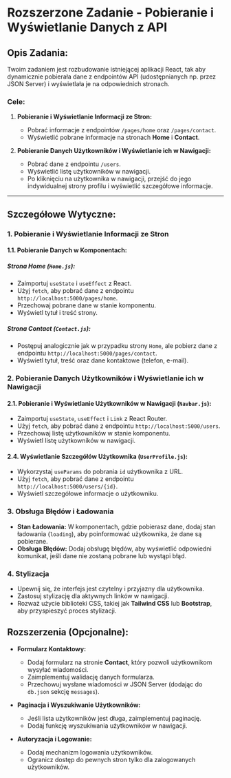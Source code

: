 # **Rozszerzone Zadanie - Pobieranie i Wyświetlanie Danych z API**

## **Opis Zadania:**

Twoim zadaniem jest rozbudowanie istniejącej aplikacji React, tak aby dynamicznie pobierała dane z endpointów API (udostępnianych np. przez JSON Server) i wyświetlała je na odpowiednich stronach.

### **Cele:**

1. **Pobieranie i Wyświetlanie Informacji ze Stron:**

   - Pobrać informacje z endpointów `/pages/home` oraz `/pages/contact`.
   - Wyświetlić pobrane informacje na stronach **Home** i **Contact**.

2. **Pobieranie Danych Użytkowników i Wyświetlanie ich w Nawigacji:**
   - Pobrać dane z endpointu `/users`.
   - Wyświetlić listę użytkowników w nawigacji.
   - Po kliknięciu na użytkownika w nawigacji, przejść do jego indywidualnej strony profilu i wyświetlić szczegółowe informacje.

---

## **Szczegółowe Wytyczne:**

### **1. Pobieranie i Wyświetlanie Informacji ze Stron**

#### **1.1. Pobieranie Danych w Komponentach:**

##### **Strona Home (`Home.js`):**

- Zaimportuj `useState` i `useEffect` z React.
- Użyj `fetch`, aby pobrać dane z endpointu `http://localhost:5000/pages/home`.
- Przechowaj pobrane dane w stanie komponentu.
- Wyświetl tytuł i treść strony.

##### **Strona Contact (`Contact.js`):**

- Postępuj analogicznie jak w przypadku strony `Home`, ale pobierz dane z endpointu `http://localhost:5000/pages/contact`.
- Wyświetl tytuł, treść oraz dane kontaktowe (telefon, e-mail).

### **2. Pobieranie Danych Użytkowników i Wyświetlanie ich w Nawigacji**

#### **2.1. Pobieranie i Wyświetlanie Użytkowników w Nawigacji (`Navbar.js`):**

- Zaimportuj `useState`, `useEffect` i `Link` z React Router.
- Użyj `fetch`, aby pobrać dane z endpointu `http://localhost:5000/users`.
- Przechowaj listę użytkowników w stanie komponentu.
- Wyświetl listę użytkowników w nawigacji.

#### **2.4. Wyświetlanie Szczegółów Użytkownika (`UserProfile.js`):**

- Wykorzystaj `useParams` do pobrania `id` użytkownika z URL.
- Użyj `fetch`, aby pobrać dane z endpointu `http://localhost:5000/users/{id}`.
- Wyświetl szczegółowe informacje o użytkowniku.

### **3. Obsługa Błędów i Ładowania**

- **Stan Ładowania:** W komponentach, gdzie pobierasz dane, dodaj stan ładowania (`loading`), aby poinformować użytkownika, że dane są pobierane.
- **Obsługa Błędów:** Dodaj obsługę błędów, aby wyświetlić odpowiedni komunikat, jeśli dane nie zostaną pobrane lub wystąpi błąd.

### **4. Stylizacja**

- Upewnij się, że interfejs jest czytelny i przyjazny dla użytkownika.
- Zastosuj stylizację dla aktywnych linków w nawigacji.
- Rozważ użycie biblioteki CSS, takiej jak **Tailwind CSS** lub **Bootstrap**, aby przyspieszyć proces stylizacji.

## **Rozszerzenia (Opcjonalne):**

- **Formularz Kontaktowy:**

  - Dodaj formularz na stronie **Contact**, który pozwoli użytkownikom wysyłać wiadomości.
  - Zaimplementuj walidację danych formularza.
  - Przechowuj wysłane wiadomości w JSON Server (dodając do `db.json` sekcję `messages`).

- **Paginacja i Wyszukiwanie Użytkowników:**

  - Jeśli lista użytkowników jest długa, zaimplementuj paginację.
  - Dodaj funkcję wyszukiwania użytkowników w nawigacji.

- **Autoryzacja i Logowanie:**
  - Dodaj mechanizm logowania użytkowników.
  - Ogranicz dostęp do pewnych stron tylko dla zalogowanych użytkowników.
